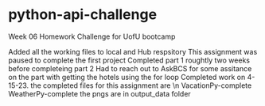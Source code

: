 # python-api-challenge
Week 06 Homework Challenge for  UofU bootcamp

Added all the working files to local and Hub respsitory
This assignment was paused to complete the first project
Completed part 1 roughtly two weeks before completeing part 2
Had to reach out to AskBCS for some assitance on the part with getting the hotels using the for loop
Completed work on 4-15-23.
the completed files for this assignment are \n
VacationPy-complete 
WeatherPy-complete
the pngs are in output_data folder
